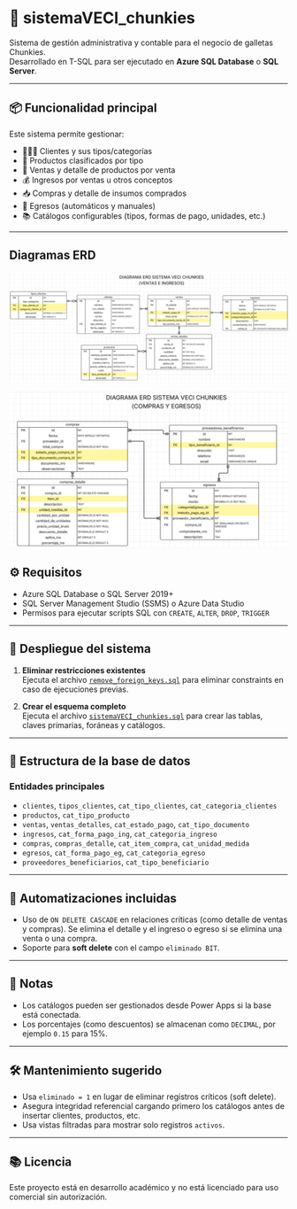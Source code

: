 # 💼 sistemaVECI_chunkies

Sistema de gestión administrativa y contable para el negocio de galletas Chunkies.  
Desarrollado en T-SQL para ser ejecutado en **Azure SQL Database** o **SQL Server**.

---

## 📦 Funcionalidad principal

Este sistema permite gestionar:

- 🧑‍🤝‍🧑 Clientes y sus tipos/categorías
- 🍪 Productos clasificados por tipo
- 🧾 Ventas y detalle de productos por venta
- 💰 Ingresos por ventas u otros conceptos
- 📥 Compras y detalle de insumos comprados
- 💸 Egresos (automáticos y manuales)
- 📚 Catálogos configurables (tipos, formas de pago, unidades, etc.)

---

## Diagramas ERD

![Diagrama ERD VENTAS-INGRESOS](docs/img/ERD-VENTAS-INGRESOS.png)

![Diagrama ERD COMPRAS-EGRESOS](docs/img/ERD-COMPRAS-EGRESOS.png)


## ⚙️ Requisitos

- Azure SQL Database o SQL Server 2019+
- SQL Server Management Studio (SSMS) o Azure Data Studio
- Permisos para ejecutar scripts SQL con `CREATE`, `ALTER`, `DROP`, `TRIGGER`

---

## 🚀 Despliegue del sistema

1. **Eliminar restricciones existentes**  
   Ejecuta el archivo [`remove_foreign_keys.sql`](./remove_foreign_keys.sql) para eliminar constraints en caso de ejecuciones previas.

2. **Crear el esquema completo**  
   Ejecuta el archivo [`sistemaVECI_chunkies.sql`](./sistemaVECI_chunkies.sql) para crear las tablas, claves primarias, foráneas y catálogos.

---

## 🧩 Estructura de la base de datos

### Entidades principales

- `clientes`, `tipos_clientes`, `cat_tipo_clientes`, `cat_categoria_clientes`
- `productos`, `cat_tipo_producto`
- `ventas`, `ventas_detalles`, `cat_estado_pago`, `cat_tipo_documento`
- `ingresos`, `cat_forma_pago_ing`, `cat_categoria_ingreso`
- `compras`, `compras_detalle`, `cat_item_compra`, `cat_unidad_medida`
- `egresos`, `cat_forma_pago_eg`, `cat_categoria_egreso`
- `proveedores_beneficiarios`, `cat_tipo_beneficiario`

---

## 🔁 Automatizaciones incluidas

- Uso de `ON DELETE CASCADE` en relaciones críticas (como detalle de ventas y compras). Se elimina el detalle y el ingreso o egreso si se elimina una venta o una compra.
- Soporte para **soft delete** con el campo `eliminado BIT`.

---

## 📌 Notas

- Los catálogos pueden ser gestionados desde Power Apps si la base está conectada.
- Los porcentajes (como descuentos) se almacenan como `DECIMAL`, por ejemplo `0.15` para 15%.

---

## 🛠 Mantenimiento sugerido

- Usa `eliminado = 1` en lugar de eliminar registros críticos (soft delete).
- Asegura integridad referencial cargando primero los catálogos antes de insertar clientes, productos, etc.
- Usa vistas filtradas para mostrar solo registros `activos`.

---

## 📚 Licencia

Este proyecto está en desarrollo académico y no está licenciado para uso comercial sin autorización.

